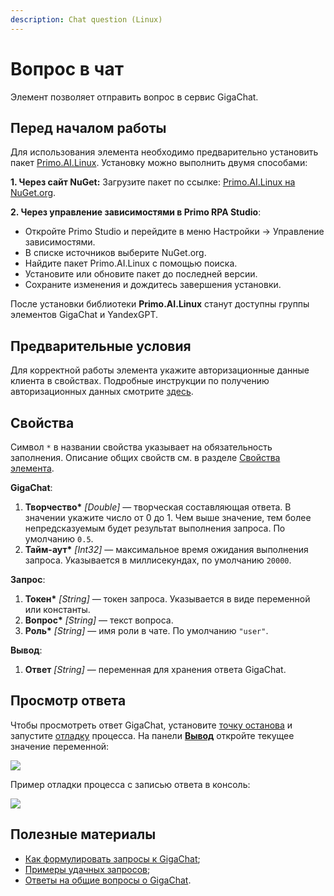 ```yaml
---
description: Chat question (Linux)
---
```


# Вопрос в чат

Элемент позволяет отправить вопрос в сервис GigaChat.

## Перед началом работы

Для использования элемента необходимо предварительно установить пакет [Primo.AI.Linux](https://www.nuget.org/packages/Primo.AI.Linux). 
Установку можно выполнить двумя способами:

**1. Через сайт NuGet:**
   Загрузите пакет по ссылке: [Primo.AI.Linux на NuGet.org](https://www.nuget.org/packages/Primo.AI.Linux).

**2. Через управление зависимостями в Primo RPA Studio**:

   - Откройте Primo Studio и перейдите в меню Настройки → Управление зависимостями.
   - В списке источников выберите NuGet.org.
   - Найдите пакет Primo.AI.Linux с помощью поиска.
   - Установите или обновите пакет до последней версии.
   - Сохраните изменения и дождитесь завершения установки.

После установки библиотеки **Primo.AI.Linux** станут доступны группы элементов GigaChat и YandexGPT.


## Предварительные условия

Для корректной работы элемента укажите авторизационные данные клиента в свойствах. Подробные инструкции по получению авторизационных данных смотрите [здесь](https://docs.primo-rpa.ru/primo-rpa/primo-studio/settings/ai#gigachat).

## Свойства
Символ `*` в названии свойства указывает на обязательность заполнения. Описание общих свойств см. в разделе [Свойства элемента](https://docs.primo-rpa.ru/primo-rpa/primo-studio/process/elements#svoistva-elementa).

**GigaChat**:

1. **Творчество\*** *[Double]* — творческая составляющая ответа. В значении укажите число от 0 до 1. Чем выше значение, тем более непредсказуемым будет результат выполнения запроса. По умолчанию `0.5`.
1. **Тайм-аут\*** *[Int32]* — максимальное время ожидания выполнения запроса. Указывается в миллисекундах, по умолчанию `20000`.

**Запрос**:

1. **Токен\*** *[String]* — токен запроса. Указывается в виде переменной или константы.
1. **Вопрос\*** *[String]* — текст вопроса.
1. **Роль\*** *[String]* — имя роли в чате. По умолчанию `"user"`.

**Вывод**:
1. **Ответ** *[String]* — переменная для хранения ответа GigaChat. 


## Просмотр ответа

Чтобы просмотреть ответ GigaChat, установите [точку останова](https://docs.primo-rpa.ru/primo-rpa/primo-studio/process/debug#tochka-ostanova) и запустите [отладку](https://docs.primo-rpa.ru/primo-rpa/primo-studio/process/debug) процесса. На панели [**Вывод**](https://docs.primo-rpa.ru/primo-rpa/primo-studio/process/debug#panel-vyvod) откройте текущее значение переменной:

![](<../../../../.gitbook/assets1/сбер переменная ответа.png>)

Пример отладки процесса с записью ответа в консоль:

![](<../../../../.gitbook/assets1/сбер отладка.png>)

## Полезные материалы

* [Как формулировать запросы к GigaChat](https://developers.sber.ru/help/gigachat/prompt-guide);
* [Примеры удачных запросов](https://developers.sber.ru/help/gigachat/prompt-examples);
* [Ответы на общие вопросы о GigaChat](https://developers.sber.ru/help/gigachat/faq).
